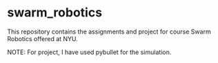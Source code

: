 # swarm_robotics
This repository contains the assignments and project for course Swarm Robotics offered at NYU.

NOTE: For project, I have used pybullet for the simulation.
